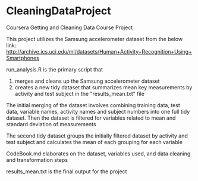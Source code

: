 # CleaningDataProject
Coursera Getting and Cleaning Data Course Project

This project utilizes the Samsung accelerometer dataset from the below link:
http://archive.ics.uci.edu/ml/datasets/Human+Activity+Recognition+Using+Smartphones

run_analysis.R is the primary script that
1) merges and cleans up the Samsung accelerometer dataset
2) creates a new tidy dataset that summarizes mean key measurements by activity and test subject in the "results_mean.txt" file

The initial merging of the dataset involves combining training data, test data, variable names, activity names and subject numbers into one full tidy dataset. Then the dataset is filtered for variables related to mean and standard deviation of measurements

The second tidy dataset groups the initially filtered dataset by activity and test subject and calculates the mean of each grouping for each variable

CodeBook.md elaborates on the dataset, variables used, and data cleaning and transformation steps

results_mean.txt is the final output for the project
